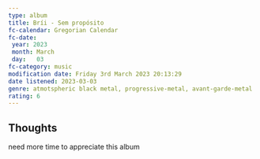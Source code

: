 ```yaml
---
type: album 
title: Bríi - Sem propósito 
fc-calendar: Gregorian Calendar
fc-date: 
 year: 2023
 month: March
 day:   03
fc-category: music
modification date: Friday 3rd March 2023 20:13:29
date listened: 2023-03-03
genre: atmotspheric black metal, progressive-metal, avant-garde-metal 
rating: 6
---
```

## Thoughts

need more time to appreciate this album 